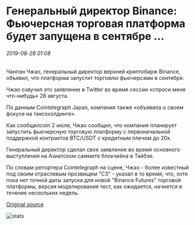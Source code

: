 # Генеральный директор Binance: Фьючерсная торговая платформа будет запущена в сентябре ...

###### 2019-08-28 01:08

Чанпэн Чжао, генеральный директор верхней криптобирж Binance, объявил, что платформа запустит торговлю фьючерсами в сентябре.

Чжао озвучил это заявление в Twitter во время сессии «спроси меня что-нибудь» 28 августа.

По данным Cointelegraph Japan, компания также «объявила о своем фокусе на таксохолдинге».

Как сообщилcoin 2 июля, Чжао сообщил, что компания планирует запустить фьючерсную торговую платформу с первоначальной поддержкой контрактов BTC/USDT с кредитным плечом до 20x.

Генеральный директор сделал свое заявление во время основного выступления на Азиатском саммите блокчейна в Тайбэе.

По словам репортера Cointelegraph на сцене, Чжао - более известный под своим отраслевым прозвищем "СЗ" - указал в то время, что, хотя пока нет точной даты запуска для новой "Binance Futures" торговой платформы, версия моделирования тест, как ожидается, начнется в течение нескольких недель.

[Original source](https://cointelegraph.com/news/binance-ceo-futures-trading-platform-to-launch-in-september)

![stats](https://c.statcounter.com/11760860/0/a89fa40b/1/ "stats")